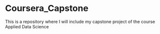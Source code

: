 # Coursera_Capstone
This is a repository where I will include my capstone project of the course Applied Data Science
